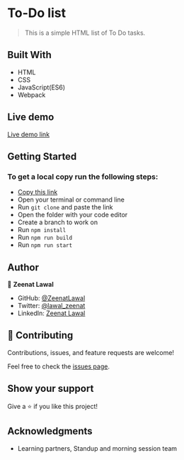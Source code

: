 # To-Do list
> This is a simple HTML list of To Do tasks.

## Built With

- HTML
- CSS
- JavaScript(ES6)
- Webpack

## Live demo

[Live demo link](https://zeenatlawal.github.io/To-Do-list/)

## Getting Started

### To get a local copy run the following steps:

- [Copy this link](https://github.com/ZeenatLawal/To-Do-list.git)
- Open your terminal or command line
- Run `git clone` and paste the link
- Open the folder with your code editor
- Create a branch to work on
- Run `npm install`
- Run `npm run build`
- Run `npm run start`

## Author

👤 **Zeenat Lawal**

- GitHub: [@ZeenatLawal](https://github.com/ZeenatLawal)
- Twitter: [@lawal_zeenat](https://twitter.com/lawal_zeenat)
- LinkedIn: [Zeenat Lawal](https://www.linkedin.com/in/zeenatlawal/)

## 🤝 Contributing

Contributions, issues, and feature requests are welcome!

Feel free to check the [issues page](https://github.com/ZeenatLawal/To-Do-list/issues).

## Show your support

Give a ⭐️ if you like this project!

## Acknowledgments

- Learning partners, Standup and morning session team